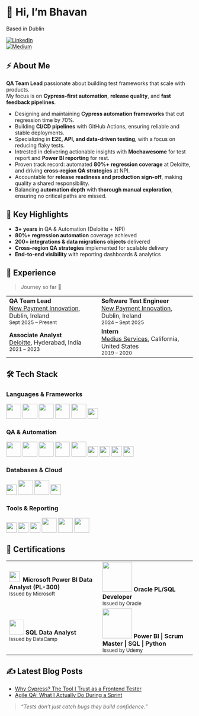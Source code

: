# 👋 Hi, I’m Bhavan  

Based in Dublin  
 
[![LinkedIn](https://img.shields.io/badge/LinkedIn-0077B5?style=for-the-badge&logo=linkedin&logoColor=white)](https://www.linkedin.com/in/bhavanandhanlr)  
[![Medium](https://img.shields.io/badge/Medium-12100E?style=for-the-badge&logo=medium&logoColor=white)](https://medium.com/@bhavan0507)  
## ⚡ About Me  
**QA Team Lead** passionate about building test frameworks that scale with products.  
My focus is on **Cypress-first automation**, **release quality**, and **fast feedback pipelines**.  

- Designing and maintaining **Cypress automation frameworks** that cut regression time by 70%.  
- Building **CI/CD pipelines** with GitHub Actions, ensuring reliable and stable deployments.  
- Specializing in **E2E, API, and data-driven testing**, with a focus on reducing flaky tests.  
- Intrested in delivering actionable insights with **Mochawesome** for test report and **Power BI reporting** for rest.  
- Proven track record: automated **80%+ regression coverage** at Deloitte, and driving **cross-region QA strategies** at NPI.  
- Accountable for **release readiness and production sign-off**, making quality a shared responsibility.  
- Balancing **automation depth** with **thorough manual exploration**, ensuring no critical paths are missed.  

## 🌟 Key Highlights  
- **3+ years** in QA & Automation (Deloitte + NPI)  
- **80%+ regression automation** coverage achieved  
- **200+ integrations & data migrations objects** delivered  
- **Cross-region QA strategies** implemented for scalable delivery  
- **End-to-end visibility** with reporting dashboards & analytics

## 💼 Experience  
> Journey so far 🚀  

<table>
  <tr>
    <td>
      <b>QA Team Lead</b><br/>
      <a href="https://npi.ie/" target="_blank">New Payment Innovation</a>, Dublin, Ireland<br/>
      <sub>Sept 2025 – Present</sub>
    </td>
    <td>
      <b>Software Test Engineer</b><br/>
      <a href="https://npi.ie/" target="_blank">New Payment Innovation</a>, Dublin, Ireland<br/>
      <sub>2024 – Sept 2025</sub>
    </td>
  </tr>
  <tr>
    <td>
      <b>Associate Analyst</b><br/>
      <a href="https://www2.deloitte.com/" target="_blank">Deloitte</a>, Hyderabad, India<br/>
      <sub>2021 – 2023</sub>
    </td>
    <td>
      <b>Intern</b><br/>
      <a href="https://mediusservices.com/" target="_blank">Medius Services</a>, California, United States<br/>
      <sub>2019 – 2020</sub>
    </td>
  </tr>
</table>

## 🛠️ Tech Stack
### **Languages & Frameworks**
<p>
  <a href="https://developer.mozilla.org/docs/Web/JavaScript" target="_blank"><img src="https://skillicons.dev/icons?i=js&ts=1" height="40" /></a>
  <a href="https://www.python.org/" target="_blank"><img src="https://skillicons.dev/icons?i=python&ts=1" height="40" /></a>
  <a href="https://learn.microsoft.com/dotnet/csharp/" target="_blank"><img src="https://skillicons.dev/icons?i=cs&ts=1" height="40" /></a>
  <a href="https://developer.mozilla.org/docs/Web/HTML" target="_blank"><img src="https://skillicons.dev/icons?i=html&ts=1" height="40" /></a>
  <a href="https://developer.mozilla.org/docs/Web/CSS" target="_blank"><img src="https://skillicons.dev/icons?i=css&ts=1" height="40" /></a>
  <a href="https://www.postgresql.org/docs/" target="_blank"><img src="https://img.shields.io/badge/SQL-336791?style=for-the-badge&logo=postgresql&logoColor=white" height="28" /></a>
</p>

### **QA & Automation**
<p>
  <!-- keep Cypress on its own tag for reliability -->
  <a href="https://www.cypress.io/" target="_blank"><img src="https://skillicons.dev/icons?i=cypress&theme=light&ts=1" height="40" /></a>
  <a href="https://www.postman.com/" target="_blank"><img src="https://skillicons.dev/icons?i=postman&ts=1" height="40" /></a>
  <a href="https://git-scm.com/" target="_blank"><img src="https://skillicons.dev/icons?i=git&ts=1" height="40" /></a>
  <a href="https://github.com/features/actions" target="_blank"><img src="https://skillicons.dev/icons?i=githubactions&ts=1" height="40" /></a>
  <a href="https://graphql.org/" target="_blank"><img src="https://skillicons.dev/icons?i=graphql&ts=1" height="40" /></a>
  <a href="https://www.bugsnag.com/" target="_blank"><img src="https://img.shields.io/badge/Bugsnag-4949E4?style=for-the-badge&logo=bugsnag&logoColor=white" height="28" /></a>
  <a href="https://www.opentext.com/products/uft-one" target="_blank"><img src="https://img.shields.io/badge/UFT%20One-0A0A0A?style=for-the-badge&logo=testinglibrary&logoColor=white" height="28" /></a>
  <a href="https://www.opentext.com/products/alm-octane" target="_blank"><img src="https://img.shields.io/badge/ALM%20Octane-FF6A00?style=for-the-badge&logo=jira&logoColor=white" height="28" /></a>
  <a href="https://www.atlassian.com/software/jira" target="_blank"><img src="https://img.shields.io/badge/Jira-0052CC?style=for-the-badge&logo=jira&logoColor=white" height="28" /></a>
</p>

### **Databases & Cloud**
<p>
  <a href="https://www.oracle.com/database/" target="_blank"><img src="https://img.shields.io/badge/Oracle%20DB-F80000?style=for-the-badge&logo=oracle&logoColor=white" height="28" /></a>
  <a href="https://www.mysql.com/" target="_blank"><img src="https://skillicons.dev/icons?i=mysql&ts=1" height="40" /></a>
  <a href="https://aws.amazon.com/" target="_blank"><img src="https://skillicons.dev/icons?i=aws&ts=1" height="40" /></a>
  <a href="https://www.infor.com/products/ion" target="_blank"><img src="https://img.shields.io/badge/Infor%20ION-00457C?style=for-the-badge&logo=databricks&logoColor=white" height="28" /></a>
</p>

### **Tools & Reporting**
<p>
  <a href="https://powerbi.microsoft.com/" target="_blank"><img src="https://img.shields.io/badge/Power%20BI-F2C811?style=for-the-badge&logo=powerbi&logoColor=black" height="28" /></a>
  <a href="https://github.com/adamgruber/mochawesome" target="_blank"><img src="https://img.shields.io/badge/Mochawesome-0A0A0A?style=for-the-badge&logo=mocha&logoColor=white" height="28" /></a>
  <a href="https://www.microsoft.com/microsoft-365/excel" target="_blank"><img src="https://img.shields.io/badge/Excel-217346?style=for-the-badge&logo=microsoft-excel&logoColor=white" height="28" /></a>
  <a href="https://code.visualstudio.com/" target="_blank"><img src="https://skillicons.dev/icons?i=vscode&ts=1" height="40" /></a>
  <a href="https://visualstudio.microsoft.com/" target="_blank"><img src="https://skillicons.dev/icons?i=visualstudio&ts=1" height="40" /></a>
  <a href="https://learn.microsoft.com/powershell/" target="_blank"><img src="https://skillicons.dev/icons?i=powershell&ts=1" height="40" /></a>
</p>

## 📜 Certifications
<table>
  <tr>
     <td width="50%">
      <!-- Power BI (official glyph) tends to render reliably on GitHub -->
      <img src="https://upload.wikimedia.org/wikipedia/commons/c/cf/New_Power_BI_Logo.svg" height="28" />
      <b>&nbsp;Microsoft Power BI Data Analyst (PL-300)</b><br/>
      <sub>Issued by Microsoft</sub>
    </td>
    <td width="50%">
      <img src="https://upload.wikimedia.org/wikipedia/commons/5/50/Oracle_logo.svg" width="80"/>  
      <b>Oracle PL/SQL Developer</b>  
      <br><sub>Issued by Oracle</sub>
    </td>
  </tr>
  <tr>
    <td width="50%">
      <img src="https://raw.githubusercontent.com/simple-icons/simple-icons/develop/icons/datacamp.svg" width="40"/>  
      <b>SQL Data Analyst</b>  
      <br><sub>Issued by DataCamp</sub>
    </td>
    <td width="50%">
      <img src="https://upload.wikimedia.org/wikipedia/commons/e/e3/Udemy_logo.svg" width="80"/>  
      <b>Power BI | Scrum Master | SQL | Python</b>  
      <br><sub>Issued by Udemy</sub>
    </td>
  </tr>
</table>

## ✍️ Latest Blog Posts  
- [Why Cypress? The Tool I Trust as a Frontend Tester](https://medium.com/@bhavan0507/by-bhavanandhan-radhakrishnan-software-test-engineer-0f8d4795a3b3)  
- [Agile QA: What I Actually Do During a Sprint](https://medium.com/@bhavan0507/why-qa-is-more-than-just-testing-in-agile-projects-3eef8555c733)  

> *“Tests don’t just catch bugs they build confidence.”*  
